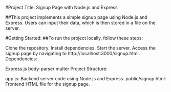 #Project Title: Signup Page with Node.js and Express

##This project implements a simple signup page using Node.js and Express. Users can input their data, which is then stored in a file on the server.

#Getting Started:
##To run the project locally, follow these steps:

Clone the repository.
Install dependencies.
Start the server.
Access the signup page by navigating to http://localhost:3000/signup.html.
Dependencies:

Express.js
body-parser
multer
Project Structure:

app.js: Backend server code using Node.js and Express.
public/signup.html: Frontend HTML file for the signup page.